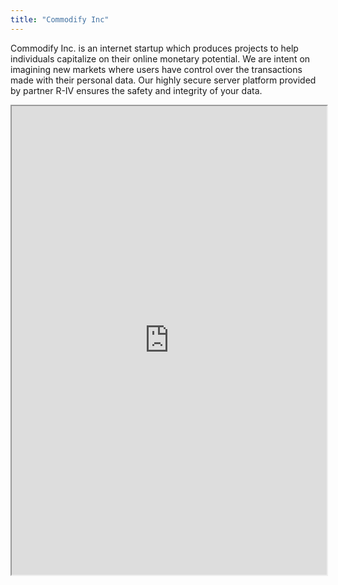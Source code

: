 ```yaml
---
title: "Commodify Inc"
---
```


Commodify Inc. is an internet startup which produces projects to help individuals capitalize on their online monetary potential. We are intent on imagining new markets where users have control over the transactions made with their personal data. Our highly secure server platform provided by partner R-IV ensures the safety and integrity of your data.

<iframe height="750" width="100%" src="https://ewelton.github.io/ktest/wiki.html#Commodify%20Inc"></iframe>
